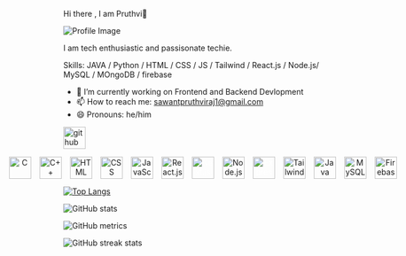  Hi there , I am Pruthvi🐐


![Profile Image](https://i.pinimg.com/736x/e3/2f/c8/e32fc8ba8c7efdd99e01ccb857585d40.jpg)


I am tech enthusiastic and passisonate techie.

Skills: JAVA / Python /  HTML / CSS / JS / Tailwind / React.js / Node.js/ MySQL / MOngoDB / firebase 

- 🔭 I’m currently working on Frontend and Backend Devlopment 
- 📫 How to reach me: sawantpruthviraj1@gmail.com 
- 😄 Pronouns: he/him 


[<img src='https://cdn.jsdelivr.net/npm/simple-icons@3.0.1/icons/github.svg' alt='github' height='40'>](https://github.com/Pruthviraj-sawant)  



<p align="center" style="display: flex; justify-content: center; gap: 15px;">
    <img src='https://cdn.jsdelivr.net/gh/devicons/devicon/icons/c/c-original.svg' alt='C' width='40' height='40'/>
<img src='https://cdn.jsdelivr.net/gh/devicons/devicon/icons/cplusplus/cplusplus-original.svg' alt='C++' width='40' height='40'/ >
    <img src='https://cdn.jsdelivr.net/gh/devicons/devicon/icons/html5/html5-original.svg' alt='HTML' width='40' height='40'/>
    <img src='https://cdn.jsdelivr.net/gh/devicons/devicon/icons/css3/css3-original.svg' alt='CSS' width='40' height='40'/>
    <img src='https://cdn.jsdelivr.net/gh/devicons/devicon/icons/javascript/javascript-original.svg' alt='JavaScript' width='40' height='40'/>
    <img src='https://cdn.jsdelivr.net/gh/devicons/devicon/icons/react/react-original.svg' alt='React.js' width='40' height='40'/>
    <img src='https://cdn.jsdelivr.net/gh/devicons/devicon/icons/nextjs/nextjs-line.svg' alt='Next.js' width='40' height='40' style="color:white"/>
    <img src='https://cdn.jsdelivr.net/gh/devicons/devicon/icons/nodejs/nodejs-original.svg' alt='Node.js' width='40' height='40'/>
    <img src='https://cdn.jsdelivr.net/gh/devicons/devicon/icons/express/express-original.svg' alt='Express.js' width='40' height='40' style="color:white"/>
    <img src='https://upload.wikimedia.org/wikipedia/commons/d/d5/Tailwind_CSS_Logo.svg' alt='Tailwind CSS' width='40' height='40'/>
    <img src='https://cdn.jsdelivr.net/gh/devicons/devicon/icons/java/java-original.svg' alt='Java' width='40' height='40'/>
    <img src='https://cdn.jsdelivr.net/gh/devicons/devicon/icons/mysql/mysql-original.svg' alt='MySQL' width='40' height='40'/>
    <img src='https://cdn.jsdelivr.net/gh/devicons/devicon/icons/firebase/firebase-plain.svg' alt='Firebase' width='40' height='40'/>
</p>


[![Top Langs](https://github-readme-stats.vercel.app/api/top-langs/?username=Pruthviraj-sawant)](https://github.com/anuraghazra/github-readme-stats)

![GitHub stats](https://github-readme-stats.vercel.app/api?username=Pruthviraj-sawant&show_icons=true)  
  

![GitHub metrics](https://metrics.lecoq.io/Pruthviraj-sawant)  

![GitHub streak stats](https://streak-stats.demolab.com/?user=Pruthviraj-sawant)  

